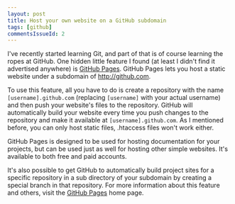 ```yaml
---
layout: post
title: Host your own website on a GitHub subdomain
tags: [github]
commentsIssueId: 2
---
```


I've recently started learning Git, and part of that is of course learning the ropes at GitHub. One hidden little feature I found (at least I didn't find it advertised anywhere) is [GitHub Pages][]. GitHub Pages lets you host a static website under a subdomain of http://github.com.

To use this feature, all you have to do is create a repository with the name `[username].github.com` (replacing `[username]` with your actual username) and then push your website's files to the repository. GitHub will automatically build your website every time you push changes to the repository and make it available at `[username].github.com`. As I mentioned before, you can only host static files, .htaccess files won't work either.

GitHub Pages is designed to be used for hosting documentation for your projects, but can be used just as well for hosting other simple websites. It's available to both free and paid accounts.

It's also possible to get GitHub to automatically build project sites for a specific repository in a sub directory of your subdomain by creating a special branch in that repository. For more information about this feature and others, visit the [GitHub Pages][] home page.

[GitHub Pages]: http://pages.github.com/
